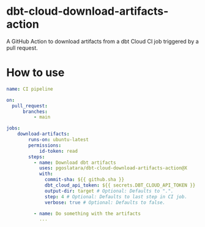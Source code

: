 # dbt-cloud-download-artifacts-action

A GitHub Action to download artifacts from a dbt Cloud CI job triggered by a pull request.

# How to use

```yaml
name: CI pipeline

on:
  pull_request:
      branches:
          - main

jobs:
    download-artifacts:
        runs-on: ubuntu-latest
        permissions:
            id-token: read
        steps:
          - name: Download dbt artifacts
            uses: pgoslatara/dbt-cloud-download-artifacts-action@X
            with:
              commit-sha: ${{ github.sha }}
              dbt_cloud_api_token: ${{ secrets.DBT_CLOUD_API_TOKEN }}
              output-dir: target # Optional: Defaults to ".".
              step: 4 # Optional: Defaults to last step in CI job.
              verbose: true # Optional: Defaults to false.

          - name: Do something with the artifacts
            ...
```
